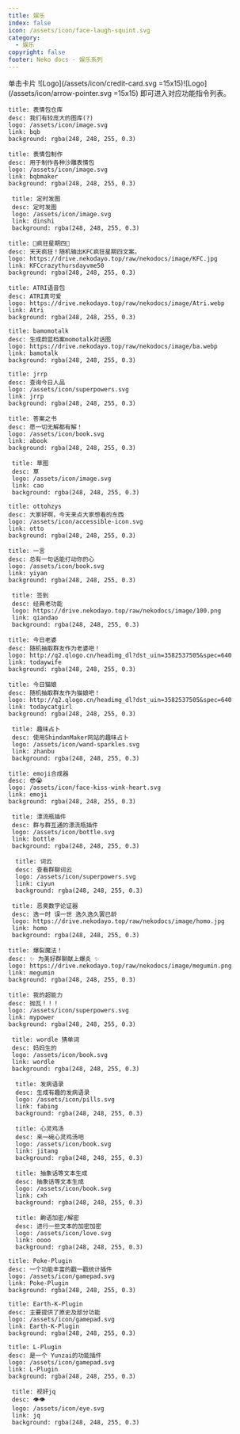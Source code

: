 ```yaml
---
title: 娱乐
index: false
icon: /assets/icon/face-laugh-squint.svg
category:
  - 娱乐
copyright: false
footer: Neko docs - 娱乐系列
---
```

单击卡片 ![Logo](/assets/icon/credit-card.svg =15x15)![Logo](/assets/icon/arrow-pointer.svg =15x15) 即可进入对应功能指令列表。


  ```component VPCard
  title: 表情包仓库
  desc: 我们有较庞大的图库(?)
  logo: /assets/icon/image.svg
  link: bqb
  background: rgba(248, 248, 255, 0.3)
  ```

  ```component VPCard
  title: 表情包制作
  desc: 用于制作各种沙雕表情包
  logo: /assets/icon/image.svg
  link: bqbmaker
  background: rgba(248, 248, 255, 0.3)
  ```

 ```component VPCard
  title: 定时发图
  desc: 定时发图
  logo: /assets/icon/image.svg
  link: dinshi
  background: rgba(248, 248, 255, 0.3)
  ```


  ```component VPCard
  title: 🍗疯狂星期四🍗
  desc: 天天疯狂！随机输出KFC疯狂星期四文案。
  logo: https://drive.nekodayo.top/raw/nekodocs/image/KFC.jpg
  link: KFCcrazythursdayvme50
  background: rgba(248, 248, 255, 0.3)
  ```


  ```component VPCard
  title: ATRI语音包
  desc: ATRI真可爱
  logo: https://drive.nekodayo.top/raw/nekodocs/image/Atri.webp
  link: Atri
  background: rgba(248, 248, 255, 0.3)
  ```




  ```component VPCard
  title: bamomotalk
  desc: 生成蔚蓝档案momotalk对话图
  logo: https://drive.nekodayo.top/raw/nekodocs/image/ba.webp
  link: bamotalk
  background: rgba(248, 248, 255, 0.3)
  ```


  ```component VPCard
  title: jrrp
  desc: 查询今日人品
  logo: /assets/icon/superpowers.svg
  link: jrrp
  background: rgba(248, 248, 255, 0.3)
  ```

  ```component VPCard
  title: 答案之书
  desc: 愿一切无解都有解！
  logo: /assets/icon/book.svg
  link: abook
  background: rgba(248, 248, 255, 0.3)
  ```


 ```component VPCard
  title: 草图
  desc: 草
  logo: /assets/icon/image.svg
  link: cao
  background: rgba(248, 248, 255, 0.3)
  ```

  ```component VPCard
  title: ottohzys
  desc: 大家好啊，今天来点大家想看的东西
  logo: /assets/icon/accessible-icon.svg
  link: otto
  background: rgba(248, 248, 255, 0.3)
  ```

  ```component VPCard
  title: 一言
  desc: 总有一句话能打动你的心
  logo: /assets/icon/book.svg
  link: yiyan
  background: rgba(248, 248, 255, 0.3)
  ```



 ```component VPCard
  title: 签到
  desc: 经典老功能
  logo: https://drive.nekodayo.top/raw/nekodocs/image/100.png
  link: qiandao
  background: rgba(248, 248, 255, 0.3)
  ```


  ```component VPCard
  title: 今日老婆
  desc: 随机抽取群友作为老婆吧！
  logo: http://q2.qlogo.cn/headimg_dl?dst_uin=3582537505&spec=640
  link: todaywife
  background: rgba(248, 248, 255, 0.3)
  ```

  ```component VPCard
  title: 今日猫娘
  desc: 随机抽取群友作为猫娘吧！
  logo: http://q2.qlogo.cn/headimg_dl?dst_uin=3582537505&spec=640
  link: todaycatgirl
  background: rgba(248, 248, 255, 0.3)
  ```

 ```component VPCard
  title: 趣味占卜
  desc: 使用ShindanMaker网站的趣味占卜
  logo: /assets/icon/wand-sparkles.svg
  link: zhanbu
  background: rgba(248, 248, 255, 0.3)
  ```



  ```component VPCard
  title: emoji合成器
  desc: 😎😭
  logo: /assets/icon/face-kiss-wink-heart.svg
  link: emoji
  background: rgba(248, 248, 255, 0.3)
  ```


 ```component VPCard
  title: 漂流瓶插件
  desc: 群与群互通的漂流瓶插件
  logo: /assets/icon/bottle.svg
  link: bottle
  background: rgba(248, 248, 255, 0.3)
  ```

```component VPCard
  title: 词云
  desc: 查看群聊词云
  logo: /assets/icon/superpowers.svg
  link: ciyun
  background: rgba(248, 248, 255, 0.3)
  ```

 ```component VPCard
  title: 恶臭数字论证器
  desc: 逸一时 误一世 逸久逸久罢已龄
  logo: https://drive.nekodayo.top/raw/nekodocs/image/homo.jpg
  link: homo
  background: rgba(248, 248, 255, 0.3)
  ```


  ```component VPCard
  title: 爆裂魔法！
  desc: ✨ 为美好群聊献上爆炎 ✨
  logo: https://drive.nekodayo.top/raw/nekodocs/image/megumin.png
  link: megumin
  background: rgba(248, 248, 255, 0.3)
  ```

  ```component VPCard
  title: 我的超能力
  desc: 抛瓦！！！
  logo: /assets/icon/superpowers.svg
  link: mypower
  background: rgba(248, 248, 255, 0.3)
  ```

 ```component VPCard
  title: wordle 猜单词
  desc: 妈妈生的
  logo: /assets/icon/book.svg
  link: wordle
  background: rgba(248, 248, 255, 0.3)
  ```


```component VPCard
  title: 发病语录
  desc: 生成有趣的发病语录
  logo: /assets/icon/pills.svg
  link: fabing
  background: rgba(248, 248, 255, 0.3)
  ```

```component VPCard
  title: 心灵鸡汤
  desc: 来一碗心灵鸡汤吧
  logo: /assets/icon/book.svg
  link: jitang
  background: rgba(248, 248, 255, 0.3)
  ```

```component VPCard
  title: 抽象话等文本生成
  desc: 抽象话等文本生成
  logo: /assets/icon/book.svg
  link: cxh
  background: rgba(248, 248, 255, 0.3)
  ```

```component VPCard
  title: 齁语加密/解密
  desc: 进行一些文本的加密加密
  logo: /assets/icon/love.svg
  link: oooo
  background: rgba(248, 248, 255, 0.3)
  ```

  ```component VPCard
  title: Poke-Plugin
  desc: 一个功能丰富的戳一戳统计插件
  logo: /assets/icon/gamepad.svg
  link: Poke-Plugin
  background: rgba(248, 248, 255, 0.3)
  ```

  ```component VPCard
  title: Earth-K-Plugin
  desc: 主要提供了原史及部分功能
  logo: /assets/icon/gamepad.svg
  link: Earth-K-Plugin
  background: rgba(248, 248, 255, 0.3)
  ```

  ```component VPCard
  title: L-Plugin
  desc: 是一个 Yunzai的功能插件
  logo: /assets/icon/gamepad.svg
  link: L-Plugin
  background: rgba(248, 248, 255, 0.3)
  ```

 ```component VPCard
  title: 视奸jq
  desc: 👁👁
  logo: /assets/icon/eye.svg
  link: jq
  background: rgba(248, 248, 255, 0.3)
  ```